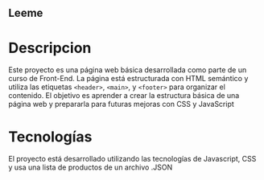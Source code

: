## Leeme

# Descripcion
Este proyecto es una página web básica desarrollada como parte de un curso de Front-End.
La página está estructurada con HTML semántico y utiliza las etiquetas `<header>`,
`<main>`, y `<footer>` para organizar el contenido. El objetivo es aprender a crear la
estructura básica de una página web y prepararla para futuras mejoras con CSS y
JavaScript

# Tecnologías
El proyecto está desarrollado utilizando las tecnologías de Javascript, CSS y usa una lista de productos de un archivo .JSON
